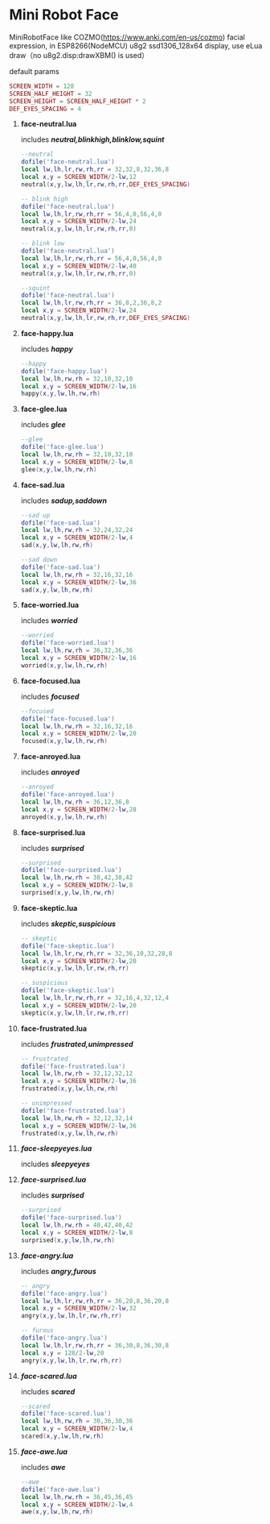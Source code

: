 # **Mini Robot Face**

MiniRobotFace like COZMO(https://www.anki.com/en-us/cozmo) facial expression, in ESP8266(NodeMCU) u8g2 ssd1306_128x64 display, use eLua draw（no u8g2.disp:drawXBM() is used）

default params

```lua
SCREEN_WIDTH = 128
SCREEN_HALF_HEIGHT = 32
SCREEN_HEIGHT = SCREEN_HALF_HEIGHT * 2
DEF_EYES_SPACING = 4
```



1. **face-neutral.lua**

   includes  ***neutral,blinkhigh,blinklow,squint*** 

   ```lua
   --neutral
   dofile('face-neutral.lua')
   local lw,lh,lr,rw,rh,rr = 32,32,8,32,36,8
   local x,y = SCREEN_WIDTH/2-lw,12
   neutral(x,y,lw,lh,lr,rw,rh,rr,DEF_EYES_SPACING)
   
   -- blink high
   dofile('face-neutral.lua')
   local lw,lh,lr,rw,rh,rr = 56,4,0,56,4,0
   local x,y = SCREEN_WIDTH/2-lw,24
   neutral(x,y,lw,lh,lr,rw,rh,rr,0)
   
   -- blink low
   dofile('face-neutral.lua')
   local lw,lh,lr,rw,rh,rr = 56,4,0,56,4,0
   local x,y = SCREEN_WIDTH/2-lw,40
   neutral(x,y,lw,lh,lr,rw,rh,rr,0)
   
   --squint
   dofile('face-neutral.lua')
   local lw,lh,lr,rw,rh,rr = 36,8,2,36,8,2
   local x,y = SCREEN_WIDTH/2-lw,24
   neutral(x,y,lw,lh,lr,rw,rh,rr,DEF_EYES_SPACING)
   ```

2. **face-happy.lua**

   includes ***happy***

   ```lua
   --happy
   dofile('face-happy.lua')
   local lw,lh,rw,rh = 32,10,32,10
   local x,y = SCREEN_WIDTH/2-lw,16
   happy(x,y,lw,lh,rw,rh)
   ```

3. **face-glee.lua**

   includes ***glee***

   ```lua
   --glee
   dofile('face-glee.lua')
   local lw,lh,rw,rh = 32,10,32,10
   local x,y = SCREEN_WIDTH/2-lw,8
   glee(x,y,lw,lh,rw,rh)
   ```

4. **face-sad.lua** 

   includes ***sadup,saddown***

   ```lua
   --sad up
   dofile('face-sad.lua')
   local lw,lh,rw,rh = 32,24,32,24
   local x,y = SCREEN_WIDTH/2-lw,4
   sad(x,y,lw,lh,rw,rh)
   
   --sad down
   dofile('face-sad.lua')
   local lw,lh,rw,rh = 32,16,32,16
   local x,y = SCREEN_WIDTH/2-lw,36
   sad(x,y,lw,lh,rw,rh)
   ```

5. **face-worried.lua**

   includes ***worried***

   ```lua
   --worried
   dofile('face-worried.lua')
   local lw,lh,rw,rh = 36,32,36,36
   local x,y = SCREEN_WIDTH/2-lw,16
   worried(x,y,lw,lh,rw,rh)
   ```

6. **face-focused.lua**

   includes ***focused***

   ```lua
   --focused
   dofile('face-focused.lua')
   local lw,lh,rw,rh = 32,16,32,16
   local x,y = SCREEN_WIDTH/2-lw,20
   focused(x,y,lw,lh,rw,rh)
   ```

7. **face-anroyed.lua**

   includes ***anroyed***

   ```lua
   --anroyed
   dofile('face-anroyed.lua')
   local lw,lh,rw,rh = 36,12,36,8
   local x,y = SCREEN_WIDTH/2-lw,28
   anroyed(x,y,lw,lh,rw,rh)
   ```

8. **face-surprised.lua**

   includes ***surprised***
   ```lua
   --surprised
   dofile('face-surprised.lua')
   local lw,lh,rw,rh = 38,42,38,42
   local x,y = SCREEN_WIDTH/2-lw,8
   surprised(x,y,lw,lh,rw,rh)
   ```

9. **face-skeptic.lua**

   includes ***skeptic,suspicious***

   ```lua
   -- skeptic
   dofile('face-skeptic.lua')
   local lw,lh,lr,rw,rh,rr = 32,36,10,32,28,8
   local x,y = SCREEN_WIDTH/2-lw,20
   skeptic(x,y,lw,lh,lr,rw,rh,rr)
   
   -- suspicious
   dofile('face-skeptic.lua')
   local lw,lh,lr,rw,rh,rr = 32,16,4,32,12,4
   local x,y = SCREEN_WIDTH/2-lw,20
   skeptic(x,y,lw,lh,lr,rw,rh,rr)
   ```

10. **face-frustrated.lua**

    includes ***frustrated,unimpressed***

    ```lua
    -- frustrated
    dofile('face-frustrated.lua')
    local lw,lh,rw,rh = 32,12,32,12
    local x,y = SCREEN_WIDTH/2-lw,36
    frustrated(x,y,lw,lh,rw,rh)
    
    -- unimpressed
    dofile('face-frustrated.lua')
    local lw,lh,rw,rh = 32,12,32,14
    local x,y = SCREEN_WIDTH/2-lw,36
    frustrated(x,y,lw,lh,rw,rh)
    ```

11. ***face-sleepyeyes.lua***

    includes ***sleepyeyes***

12. ***face-surprised.lua***

    includes ***surprised***

    ```lua
    --surprised
    dofile('face-surprised.lua')
    local lw,lh,rw,rh = 40,42,40,42
    local x,y = SCREEN_WIDTH/2-lw,8
    surprised(x,y,lw,lh,rw,rh)
    ```

13. ***face-angry.lua***

    includes ***angry,furous***

    ```lua
    -- angry
    dofile('face-angry.lua')
    local lw,lh,lr,rw,rh,rr = 36,20,8,36,20,8
    local x,y = SCREEN_WIDTH/2-lw,32
    angry(x,y,lw,lh,lr,rw,rh,rr)
    
    -- furous
    dofile('face-angry.lua')
    local lw,lh,lr,rw,rh,rr = 36,30,8,36,30,8
    local x,y = 128/2-lw,20
    angry(x,y,lw,lh,lr,rw,rh,rr)
    ```

14. ***face-scared.lua***

    includes ***scared***

    ```lua
    --scared
    dofile('face-scared.lua')
    local lw,lh,rw,rh = 30,36,30,36
    local x,y = SCREEN_WIDTH/2-lw,4
    scared(x,y,lw,lh,rw,rh)
    ```

15. ***face-awe.lua***

    includes ***awe***

    ```lua
    --awe
    dofile('face-awe.lua')
    local lw,lh,rw,rh = 36,45,36,45
    local x,y = SCREEN_WIDTH/2-lw,4
    awe(x,y,lw,lh,rw,rh)
    ```

